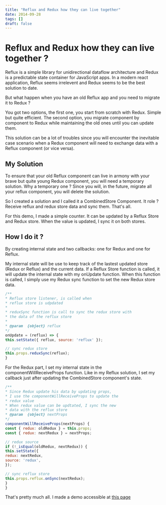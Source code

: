 ```yaml
---
title: "Reflux and Redux how they can live together"
date: 2014-09-28
tags: []
draft: false
---
```


# Reflux and Redux how they can live together ?

Reflux is a simple library for unidirectional dataflow architecture and Redux is a predictable state container for JavaScript apps. In a modern react application, Reflux seems irrelevent and Redux seems to be the best solution to date.

But what happen when you have an old Reflux app and you need to migrate it to Redux ?

You got two options, the first one, you start from scratch with Redux. Simple but quite efficient. The second option, you migrate component by component to Redux while maintaining the old ones until you can update them.


This solution can be a lot of troubles since you will encounter the inevitable case scenario when a Redux component will need to exchange data with a Reflux component (or vice versa).

## My Solution

To ensure that your old Reflux component can live in armony with your brave but quite young Redux component, you will need a temporary solution. Why a temporary one ? Since you will, in the future, migrate all your reflux component, you will delete the solution.

So I created a solution and I called it a CombinedStore Component. It role ? Receive reflux and redux store data and sync them. That's all.

For this demo, I made a simple counter. It can be updated by a Reflux Store and Redux store. When the value is updated, I sync it on both stores.

## How I do it ?

By creating internal state and two callbacks: one for Redux and one for Reflux.

My internal state will be use to keep track of the lastest updated store (Redux or Reflux) and the current data. If a Reflux Store function is called, it will update the internal state with my onUpdate function. When this function is called, I simply use my Redux sync function to set the new Redux store data.

```javascript
/**
* Reflux store listener, is called when
* reflux store is udpdated
*
* reduxSync function is call to sync the redux store with
* the data of the reflux store
*
* @param  {object} reflux
*/
onUpdate = (reflux) => {
this.setState({ reflux, source: 'reflux' });

// sync redux store
this.props.reduxSync(reflux);
}
```

For the Redux part, I set my internal state in the componentWillReceiveProps function. Like in my Reflux solution, I set my callback just after updating the CombinedStore component's state.

```javascript
/**
* Since Redux update his data by updating props,
* I use the componentWillReceiveProps to update the
* redux value
* When redux value can be updtated, I sync the new
* data with the reflux store
* @param  {object} nextProps
*/
componentWillReceiveProps(nextProps) {
const { redux: oldRedux } = this.props;
const { redux: nextRedux } = nextProps;

// redux source
if (!_isEqual(oldRedux, nextRedux)) {
this.setState({
redux: nextRedux,
source: 'redux',
});

// sync reflux store
this.props.reflux.onSync(nextRedux);
}
}
```



That's pretty much all. I made a demo accessible at [this page](https://guitarlove.github.io/reflux-redux-how-they-can-live-together/)
